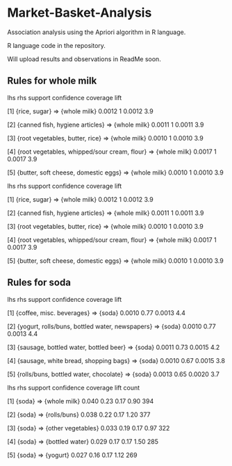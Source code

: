 # Market-Basket-Analysis
Association analysis using the Apriori algorithm in R language.

R language code in the repository. 

Will upload results and observations in ReadMe soon.

## Rules for whole milk


 lhs                                             rhs          support confidence coverage lift
 
[1] {rice, sugar}                                => {whole milk} 0.0012  1          0.0012   3.9 

[2] {canned fish, hygiene articles}              => {whole milk} 0.0011  1          0.0011   3.9 

[3] {root vegetables, butter, rice}              => {whole milk} 0.0010  1          0.0010   3.9 

[4] {root vegetables, whipped/sour cream, flour} => {whole milk} 0.0017  1          0.0017   3.9 

[5] {butter, soft cheese, domestic eggs}         => {whole milk} 0.0010  1          0.0010   3.9 



  lhs                                             rhs          support confidence coverage lift
  
[1] {rice, sugar}                                => {whole milk} 0.0012  1          0.0012   3.9 

[2] {canned fish, hygiene articles}              => {whole milk} 0.0011  1          0.0011   3.9 

[3] {root vegetables, butter, rice}              => {whole milk} 0.0010  1          0.0010   3.9 

[4] {root vegetables, whipped/sour cream, flour} => {whole milk} 0.0017  1          0.0017   3.9 

[5] {butter, soft cheese, domestic eggs}         => {whole milk} 0.0010  1          0.0010   3.9 


## Rules for soda


lhs                                                rhs    support confidence coverage lift

[1] {coffee, misc. beverages}                       => {soda} 0.0010  0.77       0.0013   4.4 

[2] {yogurt, rolls/buns, bottled water, newspapers} => {soda} 0.0010  0.77       0.0013   4.4 

[3] {sausage, bottled water, bottled beer}          => {soda} 0.0011  0.73       0.0015   4.2 

[4] {sausage, white bread, shopping bags}           => {soda} 0.0010  0.67       0.0015   3.8 

[5] {rolls/buns, bottled water, chocolate}          => {soda} 0.0013  0.65       0.0020   3.7 



 lhs       rhs                support confidence coverage lift count
 
[1] {soda} => {whole milk}       0.040   0.23       0.17     0.90 394  

[2] {soda} => {rolls/buns}       0.038   0.22       0.17     1.20 377  

[3] {soda} => {other vegetables} 0.033   0.19       0.17     0.97 322  

[4] {soda} => {bottled water}    0.029   0.17       0.17     1.50 285  

[5] {soda} => {yogurt}           0.027   0.16       0.17     1.12 269
